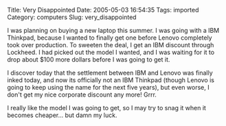 Title: Very Disappointed
Date: 2005-05-03 16:54:35
Tags: imported
Category: computers
Slug: very_disappointed

I was planning on buying a new laptop this summer.  I was going with a IBM Thinkpad, because I wanted to finally get one before Lenovo completely took over production.  To sweeten the deal, I get an IBM discount through Lockheed.  I had picked out the model I wanted, and I was waiting for it to drop about $100 more dollars before I was going to get it.

I discover today that the settlement between IBM and Lenovo was finally inked today, and now its officially not an IBM Thinkpad (though Lenovo is going to keep using the name for the next five years), but even worse, I don't get my nice corporate discount any more!  Grrr.

I really like the model I was going to get, so I may try to snag it when it becomes cheaper... but damn my luck.

